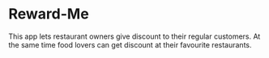 # Reward-Me
This app lets restaurant owners give discount to their regular customers. At the same time food lovers can get discount at their favourite restaurants.

